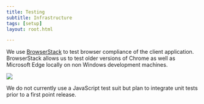 ```yaml
---
title: Testing
subtitle: Infrastructure
tags: [setup]
layout: root.html

---
```


We use [BrowserStack](https://www.browserstack.com) to test browser compliance of the client application. BrowserStack allows us to test older versions of Chrome as well as Microsoft Edge locally on non Windows development machines.

![](../.gitbook/assets/image-1.png)

We do not currently use a JavaScript test suit but plan to integrate unit tests prior to a first point release.